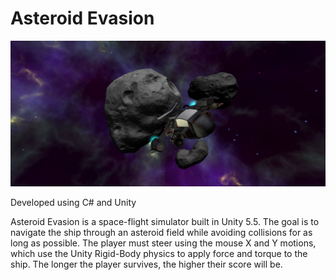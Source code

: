 # Asteroid Evasion

[![YouTube Video](https://github.com/jsmitq/Asteroid-Evasion/blob/master/Assets/Textures/Splash.png?raw=true)](https://youtu.be/rYAaTlxPl64)

Developed using C# and Unity

Asteroid Evasion is a space-flight simulator built in Unity 5.5. The goal is to navigate the ship through an asteroid field while avoiding collisions for as long as possible. The player must steer using the mouse X and Y motions, which use the Unity Rigid-Body physics to apply force and torque to the ship. The longer the player survives, the higher their score will be.
